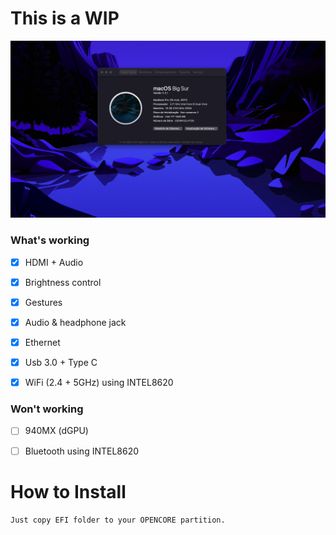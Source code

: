 # This is a WIP

![image](assets/about.png)

### What's working
- [x] HDMI + Audio
- [x] Brightness control
- [x] Gestures
- [x] Audio & headphone jack
- [x] Ethernet 
- [x] Usb 3.0 + Type C
- [x] WiFi (2.4 + 5GHz) using INTEL8620


### Won't working
- [ ] 940MX (dGPU) 
- [ ] Bluetooth using INTEL8620


# How to Install

```
Just copy EFI folder to your OPENCORE partition.
```
